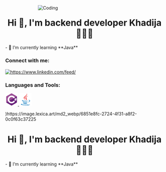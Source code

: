<img align="right" alt="Coding" width="400" src="https://image.lexica.art/md2_webp/6851e8fc-2724-4f31-a8f2-0c0f63c37225">
<h1 align="center">Hi 👋, I'm backend developer Khadija 👩🏻‍💻</h1>
- 🌱 I’m currently learning **Java**

<h3 align="left">Connect with me:</h3>
<p align="left">
<a href="https://linkedin.com/in/https://www.linkedin.com/feed/" target="blank"><img align="center" src="https://raw.githubusercontent.com/rahuldkjain/github-profile-readme-generator/master/src/images/icons/Social/linked-in-alt.svg" alt="https://www.linkedin.com/feed/" height="30" width="40" /></a>
</p>

<h3 align="left">Languages and Tools:</h3>
<p align="left"> <a href="https://www.w3schools.com/cs/" target="_blank" rel="noreferrer"> <img src="https://raw.githubusercontent.com/devicons/devicon/master/icons/csharp/csharp-original.svg" alt="csharp" width="40" height="40"/> </a> <a href="https://www.java.com" target="_blank" rel="noreferrer"> <img src="https://raw.githubusercontent.com/devicons/devicon/master/icons/java/java-original.svg" alt="java" width="40" height="40"/> </a> </p>
)https://image.lexica.art/md2_webp/6851e8fc-2724-4f31-a8f2-0c0f63c37225
<h1 align="center">Hi 👋, I'm backend developer Khadija 👩🏻‍💻</h1>
- 🌱 I’m currently learning **Java**



